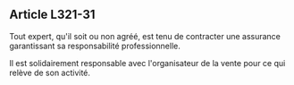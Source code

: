 Article L321-31
----
Tout expert, qu'il soit ou non agréé, est tenu de contracter une assurance
garantissant sa responsabilité professionnelle.

Il est solidairement responsable avec l'organisateur de la vente pour ce qui
relève de son activité.

